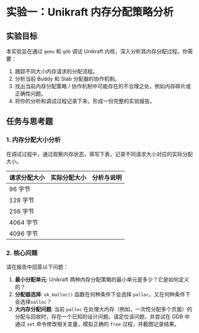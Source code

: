 # 实验一：Unikraft 内存分配策略分析

## 实验目标

本实验旨在通过 `qemu` 和 `gdb` 调试 Unikraft 内核，深入分析其内存分配过程。你需要：
1.  跟踪不同大小内存请求的分配流程。
2.  分析当前 Buddy 和 Slab 分配器的协作机制。
3.  找出当前内存分配策略 / 协作机制中可能存在的不合理之处，例如内存碎片或正确性问题。
4.  将你的分析和调试过程记录下来，形成一份完整的实验报告。

## 任务与思考题

### 1. 内存分配大小分析

在调试过程中，通过观察内存状态，填写下表，记录不同请求大小对应的实际分配大小。

| 请求分配大小 | 实际分配大小 | 分析与说明 |
| :------- | :------ | :--------- |
| 96 字节   |         |            |
| 128 字节  |         |            |
| 256 字节  |         |            |
| 4064 字节 |         |            |
| 4096 字节 |         |            |

### 2. 核心问题

请在报告中回答以下问题：

1.  **最小分配单元**: Unikraft 两种内存分配策略的最小单元是多少？它是如何定义的？
2.  **分配器选择**: `uk_malloc()` 函数在何种条件下会选择 `palloc`，又在何种条件下会选择`salloc`？
3.  **大内存分配问题**: 当前 `palloc` 在处理大内存（例如，一次性分配多个页面）的分配与回收时，存在一个已知的设计问题。请定位该问题，并尝试在 GDB 中通过 `set` 命令修改相关变量，模拟正确的 `free` 过程，并截图记录结果。